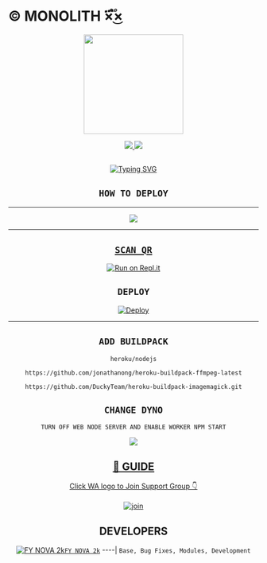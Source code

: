 # © MONOLITH ×፝֟͜×

<div align="center">
  <img border-radius: 15px src="https://telegra.ph/file/32f4ce6edbbc37650f987.jpg" width="200" height="200"/>

<p align="center">
  <a href="https://instagram.com/gideon_triumph"><img src="https://img.shields.io/badge/Instagram-E4405F?style=for-the-badge&logo=instagram&logoColor=white"/> 
  <a href="https://wa.me/2347042930688"><img src="https://img.shields.io/badge/WhatsApp-25D366?style=for-the-badge&logo=whatsapp&logoColor=white" />
</p>

## <!-- Typing SVG -->
<p align="center">
    <a href="https://git.io/J0hKr">
        <img
        src="https://readme-typing-svg.herokuapp.com?size=30&width=800&lines=💥𝕄𝕆ℕ𝕆𝕃𝕀𝕋ℍ+𝕀𝕊+𝔸+𝕄𝕆𝔻𝕌𝕃𝔸ℝ+𝕎ℍ𝔸𝕋𝕊𝔸ℙℙ+𝔹𝕆𝕋;𝕎𝕀𝕋ℍ+100+ℙ𝕃𝕌𝕊+𝔽𝔼𝔸𝕋𝕌ℝ𝔼𝕊+🎗️;🔮ℂℝ𝔼𝔸𝕋𝔼𝔻+𝔹𝕐+ℕ𝕆𝕍𝔸✨;💥𝔻𝕆+ℕ𝕆𝕋+ℂℍ𝔸ℕ𝔾𝔼+𝔸ℕ𝕐+ℂ𝕆𝔻𝔼🙏;🔮𝕆ℝ+𝕋ℍ𝔼+𝕎ℍ𝕆𝕃𝔼+𝔽𝕆ℝ𝕂+𝕎𝕀𝕃𝕃+𝔹𝔼+𝔻𝔸𝕄𝔸𝔾𝔼𝔻+💥."
            alt="Typing SVG"
        />
    </a>
</p>

## ```HOW TO DEPLOY```

----------

<p align="center">
  <a href="https://youtu.be/5shvYdTasw"><img src="https://telegra.ph/file/81c49949f8e519ec83242.jpg" />
</p>

-------


## `SCAN QR`

[![Run on Repl.it](https://repl.it/badge/github/quiec/whatsAlfa)](https://replit.com/@GideonTriumph/Monolith-Qr-test?v=1)

## `DEPLOY`

[![Deploy](https://www.herokucdn.com/deploy/button.svg)](https://dashboard.heroku.com/new-app) 

----------


## `ADD BUILDPACK`

```
heroku/nodejs
```
```
https://github.com/jonathanong/heroku-buildpack-ffmpeg-latest
```
```
https://github.com/DuckyTeam/heroku-buildpack-imagemagick.git
```

## `CHANGE DYNO`

`TURN OFF WEB NODE SERVER AND ENABLE WORKER NPM START`

<p align="center">
  <a href="https://github.com/N0-VA/Monolith"><img src="https://i.imgur.com/aSw2GKZ.jpeg" />
</p>

## 🎥 GUIDE
Click WA logo to Join Support Group 👇
    <br>
<br>
  [![join](https://github.com/Alien-alfa/PublicBot/blob/main/wlogo.svg.png)](https://chat.whatsapp.com/DZxT7UGm9DZG3HKqAbymrB)
  <div align="center">


## DEVELOPERS
  <div align="center">
  
  [![FY NOVA 2k](https://telegra.ph/file/a7c97beebc2a850b6d694.jpg)](https://github.com/N0V-A)[`FY NOVA 2k`](https://github.com/N0V-A)
----|
   `Base, Bug Fixes, Modules, Development`


                                  
  </div
